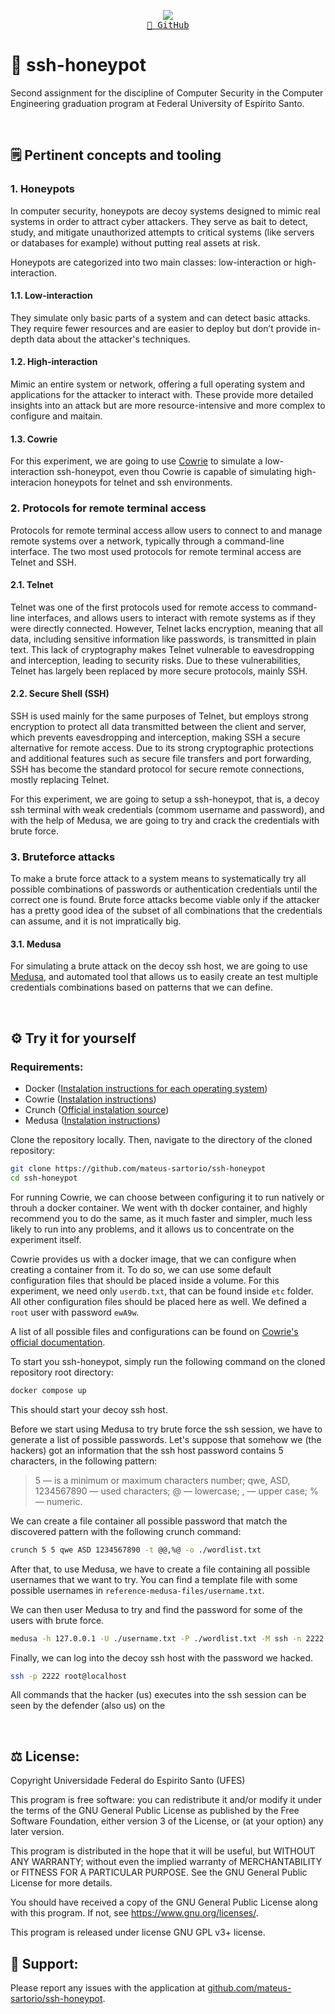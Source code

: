 <p align="center">
  <img src="https://skillicons.dev/icons?i=docker" /> <br/>
  <a href="https://github.com/mateus-sartorio/ssh-honeypot"><kbd>🔵 GitHub</kbd></a>
</p>

# 🍯 ssh-honeypot

Second assignment for the discipline of Computer Security in the Computer Engineering graduation program at Federal University of Espírito Santo.

<br/>


## 🗒️ Pertinent concepts and tooling

### 1. Honeypots

In computer security, honeypots are decoy systems designed to mimic real systems in order to attract cyber attackers. They serve as bait to detect, study, and mitigate unauthorized attempts to critical systems (like servers or databases for example) without putting real assets at risk.

Honeypots are categorized into two main classes: low-interaction or high-interaction.

#### 1.1. Low-interaction

They simulate only basic parts of a system and can detect basic attacks. They require fewer resources and are easier to deploy but don’t provide in-depth data about the attacker's techniques.

#### 1.2. High-interaction

Mimic an entire system or network, offering a full operating system and applications for the attacker to interact with. These provide more detailed insights into an attack but are more resource-intensive and more complex to configure and maitain.

#### 1.3. Cowrie

For this experiment, we are going to use [Cowrie](https://github.com/cowrie/cowrie) to simulate a low-interaction ssh-honeypot, even thou Cowrie is capable of simulating high-interacion honeypots for telnet and ssh environments.



### 2. Protocols for remote terminal access

Protocols for remote terminal access allow users to connect to and manage remote systems over a network, typically through a command-line interface. The two most used protocols for remote terminal access are Telnet and SSH.

#### 2.1. Telnet

Telnet was one of the first protocols used for remote access to command-line interfaces, and allows users to interact with remote systems as if they were directly connected. However, Telnet lacks encryption, meaning that all data, including sensitive information like passwords, is transmitted in plain text. This lack of cryptography makes Telnet vulnerable to eavesdropping and interception, leading to security risks. Due to these vulnerabilities, Telnet has largely been replaced by more secure protocols, mainly SSH.

#### 2.2. Secure Shell (SSH)

SSH is used mainly for the same purposes of Telnet, but employs strong encryption to protect all data transmitted between the client and server, which prevents eavesdropping and interception, making SSH a secure alternative for remote access. Due to its strong cryptographic protections and additional features such as secure file transfers and port forwarding, SSH has become the standard protocol for secure remote connections, mostly replacing Telnet.

For this experiment, we are going to setup a ssh-honeypot, that is, a decoy ssh terminal with weak credentials (commom username and password), and with the help of Medusa, we are going to try and crack the credentials with brute force.


### 3. Bruteforce attacks

To make a brute force attack to a system means to systematically try all possible combinations of passwords or authentication credentials until the correct one is found. Brute force attacks become viable only if the attacker has a pretty good idea of the subset of all combinations that the credentials can assume, and it is not impratically big.

#### 3.1. Medusa

For simulating a brute attack on the decoy ssh host, we are going to use [Medusa](https://github.com/jmk-foofus/medusa), and automated tool that allows us to easily create an test multiple credentials combinations based on patterns that we can define.

<br>


## ⚙️ Try it for yourself



### Requirements:

- Docker ([Instalation instructions for each operating system](https://docs.docker.com/engine/install))
- Cowrie ([Instalation instructions](https://github.com/cowrie/cowrie))
- Crunch ([Official instalation source](https://sourceforge.net/projects/crunch-wordlist))
- Medusa ([Instalation instructions](https://github.com/jmk-foofus/medusa))

Clone the repository locally. Then, navigate to the directory of the cloned repository:

```bash
git clone https://github.com/mateus-sartorio/ssh-honeypot
cd ssh-honeypot
```

For running Cowrie, we can choose between configuring it to run natively or throuh a docker container. We went with th docker container, and highly recommend you to do the same, as it much faster and simpler, much less likely to run into any problems, and it allows us to concentrate on the experiment itself.

Cowrie provides us with a docker image, that we can configure when creating a container from it. To do so, we can use some default configuration files that should be placed inside a volume. For this experiment, we need only `userdb.txt`, that can be found inside `etc` folder. All other configuration files should be placed here as well. We defined a `root` user with password `ewA9w`.

A list of all possible files and configurations can be found on [Cowrie's official documentation](https://cowrie.readthedocs.io/en/latest/README.html#configuring-cowrie-in-docker).

To start you ssh-honeypot, simply run the following command on the cloned repository root directory:

```bash
docker compose up
```

This should start your decoy ssh host.

Before we start using Medusa to try brute force the ssh session, we have to generate a list of possible passwords. Let's suppose that somehow we (the hackers) got an information that the ssh host password contains 5 characters, in the following pattern:

> 5 — is a minimum or maximum characters number;
> qwe, ASD, 1234567890 — used characters;
> @ — lowercase;
> , — upper case;
> % — numeric.

We can create a file container all possible password that match the discovered pattern with the following crunch command:

```bash
crunch 5 5 qwe ASD 1234567890 -t @@,%@ -o ./wordlist.txt
```

After that, to use Medusa, we have to create a file containing all possible usernames that we want to try. You can find a template file with some possible usernames in `reference-medusa-files/username.txt`.

We can then user Medusa to try and find the password for some of the users with brute force.

```bash
medusa -h 127.0.0.1 -U ./username.txt -P ./wordlist.txt -M ssh -n 2222
```

Finally, we can log into the decoy ssh host with the password we hacked.

```bash
ssh -p 2222 root@localhost
```

All commands that the hacker (us) executes into the ssh session can be seen by the defender (also us) on the    

<br/>


## ⚖️ License:

Copyright Universidade Federal do Espirito Santo (UFES)

This program is free software: you can redistribute it and/or modify it under the terms of the GNU General Public License as published by the Free Software Foundation, either version 3 of the License, or (at your option) any later version.

This program is distributed in the hope that it will be useful, but WITHOUT ANY WARRANTY; without even the implied warranty of MERCHANTABILITY or FITNESS FOR A PARTICULAR PURPOSE.  See the GNU General Public License for more details.

You should have received a copy of the GNU General Public License along with this program.  If not, see <https://www.gnu.org/licenses/>.

This program is released under license GNU GPL v3+ license.


## 🛟 Support:

Please report any issues with the application at [github.com/mateus-sartorio/ssh-honeypot](https://github.com/mateus-sartorio/ssh-honeypot).